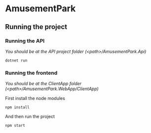# AmusementPark

## Running the project

### Running the API
*You should be at the API project folder (\<path\>/AmusementPark.Api)*
```
dotnet run
```

### Running the frontend
*You should be at the ClientApp folder (\<path\>/AmusementPark.WebApp/ClientApp)*

First install the node modules
```
npm install
``` 
And then run the project
```
npm start
```
